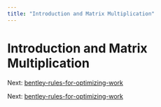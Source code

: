 ```yaml
---
title: "Introduction and Matrix Multiplication"
---
```


# Introduction and Matrix Multiplication

Next: [bentley-rules-for-optimizing-work](bentley-rules-for-optimizing-work.md)

Next: [bentley-rules-for-optimizing-work](bentley-rules-for-optimizing-work.md)
